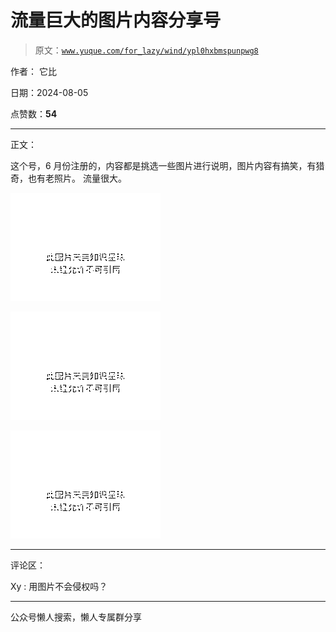 # 流量巨大的图片内容分享号

> 原文：[`www.yuque.com/for_lazy/wind/ypl0hxbmspunpwg8`](https://www.yuque.com/for_lazy/wind/ypl0hxbmspunpwg8)

作者： 它比

日期：2024-08-05

点赞数：**54**

* * *

正文：

这个号，6 月份注册的，内容都是挑选一些图片进行说明，图片内容有搞笑，有猎奇，也有老照片。 流量很大。

![](img/ef4e5b0e632f6f157756f68b0b5b6cbb.png "None")

![](img/5861c551daf33012a1200f76ccd3168e.png "None")

![](img/389f188639f00639ced230f9809ba397.png "None")

* * *

评论区：

Xy : 用图片不会侵权吗？

* * *

公众号懒人搜索，懒人专属群分享